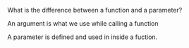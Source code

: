 What is the difference between a function and a parameter?


An argument is what we use while calling a function

A parameter is defined and used in inside a fuction.
